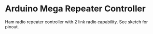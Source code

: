 # Arduino Mega Repeater Controller

Ham radio repeater controller with 2 link radio capability. See sketch for pinout.

